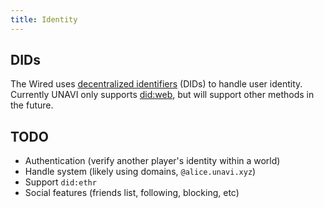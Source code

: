 ```yaml
---
title: Identity
---
```


## DIDs

The Wired uses [decentralized identifiers](https://en.wikipedia.org/wiki/Decentralized_identifier) (DIDs) to handle user identity.
Currently UNAVI only supports [did\:web](https://w3c-ccg.github.io/did-method-web/), but will support other methods in the future.

## TODO

- Authentication (verify another player's identity within a world)
- Handle system (likely using domains, `@alice.unavi.xyz`)
- Support `did:ethr`
- Social features (friends list, following, blocking, etc)
